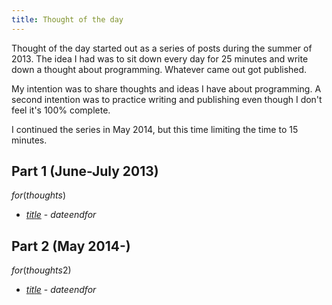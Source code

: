 ```yaml
---
title: Thought of the day
---
```


Thought of the day started out as a series of posts during the summer of 2013.
The idea I had was to sit down every day for 25 minutes and write down a
thought about programming. Whatever came out got published.

My intention was to share thoughts and ideas I have about programming. A second
intention was to practice writing and publishing even though I don't feel it's
100% complete.

I continued the series in May 2014, but this time limiting the time to 15
minutes.

## Part 1 (June-July 2013)

$for(thoughts)$
* [$title$]($url$) - $date$$endfor$

## Part 2 (May 2014-)

$for(thoughts2)$
* [$title$]($url$) - $date$$endfor$
